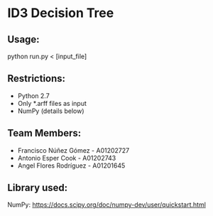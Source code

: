 # ID3 Decision Tree

## Usage:

python run.py < [input_file]

## Restrictions:

- Python 2.7
- Only *.arff files as input
- NumPy (details below)

## Team Members:

- Francisco Núñez Gómez - A01202727
- Antonio Esper Cook - A01202743
- Angel Flores Rodríguez - A01201645

## Library used:

NumPy: https://docs.scipy.org/doc/numpy-dev/user/quickstart.html